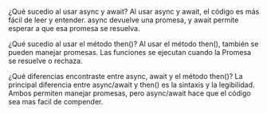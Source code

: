 ¿Qué sucedio al usar async y await?
Al usar async y await, el código  es más fácil de leer y entender. async devuelve una promesa, y await permite esperar a que esa promesa se resuelva.

¿Qué sucedio al usar el método then()?
Al usar el método then(), también se pueden manejar promesas. Las funciones se ejecutan cuando la Promesa se resuelve o rechaza.

¿Qué diferencias encontraste entre async, await y el método then()?
La principal diferencia entre async/await y then() es la sintaxis y la legibilidad. Ambos permiten manejar promesas, pero async/await hace que el código sea mas facil de compender.